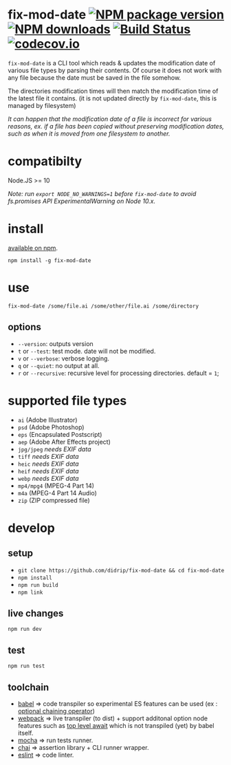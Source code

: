 # fix-mod-date [![NPM package version](https://img.shields.io/npm/v/fix-mod-date.svg?style=flat-square)](https://www.npmjs.com/package/fix-mod-date) [![NPM downloads](https://img.shields.io/npm/dm/fix-mod-date.svg?style=flat-square)](https://www.npmjs.com/package/fix-mod-date) [![Build Status](https://travis-ci.com/didrip/fix-mod-date.svg?branch=master)](https://travis-ci.com/didrip/fix-mod-date)  [![codecov.io](https://img.shields.io/codecov/c/github/didrip/fix-mod-date/master.svg?style=flat-square)](http://codecov.io/github/didrip/fix-mod-date?branch=master)

`fix-mod-date` is a CLI tool which reads & updates the modification date of various file types by parsing their contents. Of course it does not work with any file because the date must be saved in the file somehow.

The directories modification times will then match the modification time of the latest file it contains. (it is not updated directly by `fix-mod-date`, this is managed by filesystem)

*It can happen that the modification date of a file is incorrect for various reasons, ex. if a file has been copied without preserving modification dates, such as when it is moved from one filesystem to another.*

# compatibilty

Node.JS >= 10

*Note: run `export NODE_NO_WARNINGS=1` before `fix-mod-date` to avoid fs.promises API ExperimentalWarning on Node 10.x.*

# install

[available on npm](https://www.npmjs.com/package/fix-mod-date).

`npm install -g fix-mod-date`

# use

`fix-mod-date /some/file.ai /some/other/file.ai /some/directory`

## options

- `--version`: outputs version
- `t` or `--test`: test mode. date will not be modified.
- `v` or `--verbose`: verbose logging.
- `q` or `--quiet`: no output at all.
- `r` or `--recursive`: recursive level for processing directories. default = `1`;

# supported file types

- `ai` (Adobe Illustrator)
- `psd` (Adobe Photoshop)
- `eps` (Encapsulated Postscript)
- `aep` (Adobe After Effects project)
- `jpg/jpeg` *needs EXIF data*
- `tiff` *needs EXIF data*
- `heic` *needs EXIF data*
- `heif` *needs EXIF data*
- `webp` *needs EXIF data*
- `mp4/mpg4` (MPEG-4 Part 14)
- `m4a` (MPEG-4 Part 14 Audio)
- `zip` (ZIP compressed file)

# develop

## setup

- `git clone https://github.com/didrip/fix-mod-date && cd fix-mod-date`
- `npm install`
- `npm run build`
- `npm link`

## live changes

`npm run dev`

## test

`npm run test`

## toolchain

- [babel](https://github.com/babel/babel) => code transpiler so experimental ES features can be used (ex : [optional chaining operator](https://developer.mozilla.org/en-US/docs/Web/JavaScript/Reference/Operators/Optional_chaining))
- [webpack](https://github.com/webpack/webpack) => live transpiler (to dist) + support additonal option node features such as [top level await](https://v8.dev/features/top-level-await) which is not transpiled (yet) by babel itself.
- [mocha](https://github.com/mochajs/mocha) => run tests runner.
- [chai](https://github.com/chaijs/chai) => assertion library + CLI runner wrapper.
- [eslint](https://github.com/eslint/eslint) => code linter.